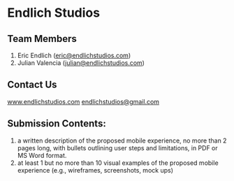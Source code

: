 # Endlich Studios

## Team Members

1. Eric Endlich (eric@endlichstudios.com)
2. Julian Valencia (julian@endlichstudios.com)

## Contact Us
www.endlichstudios.com
endlichstudios@gmail.com

## Submission Contents:
1. a written description of the proposed mobile experience, no more 
than 2 pages long, with bullets outlining user steps and limitations,
in PDF or MS Word format.
2. at least 1 but no more than 10 visual examples of the proposed 
mobile experience (e.g., wireframes, screenshots, mock ups)